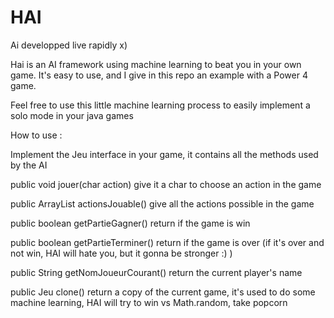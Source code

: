# HAI
Ai developped live rapidly x)

Hai is an AI framework using machine learning to beat you in your own game. 
It's easy to use, and I give in this repo an example with a Power 4 game.

Feel free to use this little machine learning process to easily implement a solo mode in your java games

How to use : 

Implement the Jeu interface in your game, it contains all the methods used by the AI

public void jouer(char action) give it a char to choose an action in the game

public ArrayList<Character> actionsJouable() give all the actions possible in the game
  
public boolean getPartieGagner() return if the game is win

public boolean getPartieTerminer() return if the game is over  (if it's over and not win, HAI will hate you, but it gonna be stronger :) )

public String getNomJoueurCourant() return the current player's name

public Jeu clone() return a copy of the current game, it's used to do some machine learning, HAI will try to win vs Math.random, take popcorn
